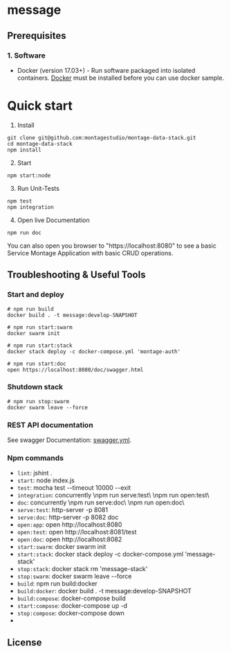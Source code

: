 # message

## Prerequisites

### 1. Software

* Docker (version 17.03+) - Run software packaged into isolated containers.
[Docker](https://www.docker.com/) must be installed before you can use docker sample.

# Quick start

1. Install 
```
git clone git@github.com:montagestudio/montage-data-stack.git
cd montage-data-stack
npm install
```

2. Start
```
npm start:node
```

3. Run Unit-Tests
```
npm test
npm integration
```

4. Open live Documentation
```
npm run doc
```

You can also open you browser to "https://localhost:8080" to see a basic Service Montage Application with basic CRUD operations.

## Troubleshooting & Useful Tools

### Start and deploy

```
# npm run build
docker build . -t message:develop-SNAPSHOT

# npm run start:swarm
docker swarm init

# npm run start:stack
docker stack deploy -c docker-compose.yml 'montage-auth'

# npm run start:doc
open https://localhost:8080/doc/swagger.html
```

### Shutdown stack

```
# npm run stop:swarm
docker swarm leave --force
```
### REST API documentation

See swagger Documentation: [swagger.yml](./doc/swagger.yml).

### Npm commands
 
 - `lint`: jshint . 
 - `start`: node index.js 
 - `test`: mocha test --timeout 10000 --exit 
 - `integration`: concurrently \npm run serve:test\ \npm run open:test\ 
 - `doc`: concurrently \npm run serve:doc\ \npm run open:doc\ 
 - `serve:test`: http-server -p 8081 
 - `serve:doc`: http-server -p 8082 doc 
 - `open:app`: open http://localhost:8080 
 - `open:test`: open http://localhost:8081/test 
 - `open:doc`: open http://localhost:8082 
 - `start:swarm`: docker swarm init 
 - `start:stack`: docker stack deploy -c docker-compose.yml 'message-stack' 
 - `stop:stack`: docker stack rm 'message-stack' 
 - `stop:swarm`: docker swarm leave --force 
 - `build`: npm run build:docker 
 - `build:docker`: docker build . -t message:develop-SNAPSHOT 
 - `build:compose`: docker-compose build 
 - `start:compose`: docker-compose up -d 
 - `stop:compose`: docker-compose down
 - 
## License


